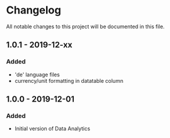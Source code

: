 # Changelog
All notable changes to this project will be documented in this file.

## 1.0.1 - 2019-12-xx

### Added
- 'de' language files
- currency/unit formatting in datatable column


## 1.0.0 - 2019-12-01

### Added
- Initial version of Data Analytics
